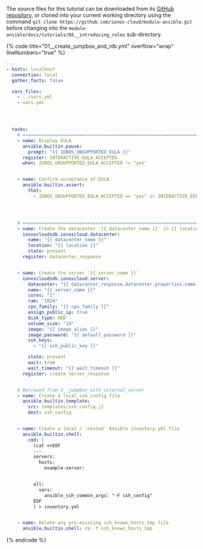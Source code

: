 The source files for this tutorial can be downloaded from its [GitHub repository](https://github.com/ionos-cloud/module-ansible/tree/master/docs/), or cloned into your current working directory using the command `git clone https://github.com/ionos-cloud/module-ansible.git` before changing into the `module-ansible/docs/tutorials/05__introducing_roles` sub-directory.

{% code title="01__create_jumpbox_and_nlb.yml" overflow="wrap" lineNumbers="true" %}
```yml
---
- hosts: localhost
  connection: local
  gather_facts: false

  vars_files:
    - ../vars.yml
    - vars.yml




  tasks:
    # =======================================================================
    - name: Display EULA
      ansible.builtin.pause:
        prompt: "{{ IONOS_UNSUPPORTED_EULA }}"
      register: INTERACTIVE_EULA_ACCEPTED
      when: IONOS_UNSUPPORTED_EULA_ACCEPTED != "yes"


    - name: Confirm acceptance of EULA
      ansible.builtin.assert:
        that:
          - IONOS_UNSUPPORTED_EULA_ACCEPTED == "yes" or INTERACTIVE_EULA_ACCEPTED.user_input == "yes"  




    # =======================================================================
    - name: Create the datacenter '{{ datacenter_name }}' in {{ location }}
      ionoscloudsdk.ionoscloud.datacenter:
        name: "{{ datacenter_name }}"
        location: "{{ location }}"
        state: present
      register: datacenter_response


    - name: Create the server '{{ server_name }}'
      ionoscloudsdk.ionoscloud.server:
        datacenter: "{{ datacenter_response.datacenter.properties.name }}"
        name: "{{ server_name }}"
        cores: "1"
        ram: "1024"
        cpu_family: "{{ cpu_family }}"
        assign_public_ip: true
        disk_type: HDD
        volume_size: "10"
        image: "{{ image_alias }}"
        image_password: "{{ default_password }}"
        ssh_keys:
          - "{{ ssh_public_key }}"

        state: present
        wait: true
        wait_timeout: "{{ wait_timeout }}"    
      register: create_server_response


    # Borrowed from 3__jumpbox_with_internal_server
    - name: Create a local ssh_config file
      ansible.builtin.template:
        src: templates/ssh_config.j2
        dest: ssh_config


    - name: Create a local / 'nested' Ansible inventory.yml file
      ansible.builtin.shell:
        cmd: |
          (cat <<EOF
          ---
          servers:
            hosts:
              example-server:


          all:
            vars:
              ansible_ssh_common_args: "-F ssh_config"
          EOF
          ) > inventory.yml


    - name: Delete any pre-existing ssh_known_hosts_tmp file
      ansible.builtin.shell: rm -f ssh_known_hosts_tmp

```
{% endcode %}
